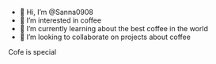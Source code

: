 - 👋 Hi, I’m @Sanna0908
- 👀 I’m interested in coffee
- 🌱 I’m currently learning about the best coffee in the world
- 💞️ I’m looking to collaborate on projects about coffee

Cofe is special
